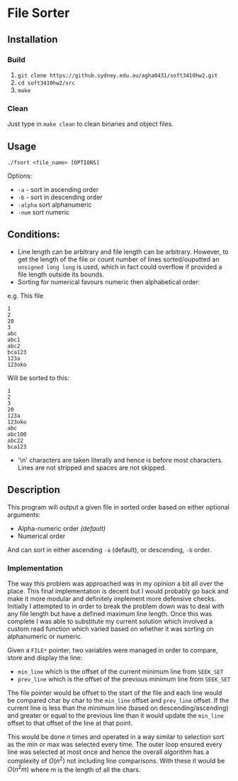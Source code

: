 # File Sorter

## Installation

### Build

1. `git clone https://github.sydney.edu.au/agha0431/soft3410hw2.git`
2. `cd soft3410hw2/src`
3. `make` 


### Clean

Just type in `make clean` to clean binaries and object files.


## Usage

`./fsort <file_name> [OPTIONS]`

Options:

- `-a` - sort in ascending order
- `-b` - sort in descending order
- `-alpha` sort alphanumeric
- `-num` sort numeric


## Conditions:

- Line length can be arbitrary and file length can be arbitrary. However, to get the length of the file or count number of lines sorted/ouputted an `unsigned long long` is used, which in fact could overflow if provided a file length outside its bounds.
- Sorting for numerical favours numeric then alphabetical order:

e.g. This file

```
1
2
20
3
abc
abc1
abc2
bca123
123a
123oko  
```

Will be sorted to this:

```
1
2
3
20
123a
123oko
abc
abc100
abc22
bca123
```

- '\n' characters are taken literally and hence is before most characters. Lines are not stripped and spaces are not skipped.

## Description

This program will output a given file in sorted order based on either optional arguments:

- Alpha-numeric order *(default)*
- Numerical order

And can sort in either ascending `-a` (default), or descending, `-b` order.



### Implementation

The way this problem was approached was in my opinion a bit all over the place. This final implementation is decent but I would probably go back and make it more modular and definitely implement more defensive checks. Initially I attempted to in order to break the problem down was to deal with any file length but have a defined maximum line length. Once this was complete I was able to substitute my current solution which involved a custom read function which varied based on whether it was sorting on alphanumeric or numeric. 

Given a `FILE*` pointer, two variables were managed in order to compare, store and display the line:

- `min_line` which is the offset of the current minimum line from `SEEK_SET`
- `prev_line` which is the offset of the previous minimum line from `SEEK_SET`

The file pointer would be offset to the start of the file and each line would be compared char by char to the `min_line` offset and `prev_line` offset. If the current line is less than the minimum line (based on descending/ascending) and greater or equal to the previous line than it would update the `min_line` offset to that offset of the line at that point.

This would be done $n$ times and operated in a way similar to selection sort as the min or max was selected every time. The outer loop ensured every line was selected at most once and hence the overall algorithm has a complexity of $O(n^{2})$ not including line comparisons. With these it would be $O(n^{2}m)$ where m is the length of all the chars.

